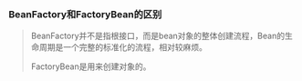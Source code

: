### BeanFactory和FactoryBean的区别

> BeanFactory并不是指根接口，而是bean对象的整体创建流程，Bean的生命周期是一个完整的标准化的流程，相对较麻烦。
>
> FactoryBean是用来创建对象的。